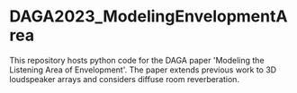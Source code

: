 # DAGA2023_ModelingEnvelopmentArea
This repository hosts python code for the DAGA paper 'Modeling the Listening Area of Envelopment'. The paper extends previous work to 3D loudspeaker arrays and considers diffuse room reverberation.

